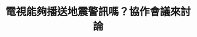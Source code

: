 ---
id: "35"
lang: zh-tw
publish: "FALSE"
description: 「強制全電視頻道加入『地震速報』訊息即時蓋台播送功能」連署案
selected: "FALSE"
blog_selected: "FALSE"
title: 電視能夠播送地震警訊嗎？協作會議來討論
introduction:
  content: 針對地震警訊，雖然目前已經有手機即時推播的功能，但仍會遇到一些問題導致無法收到警訊，因此提案人希望能透過法規規範各頻道媒體加入「地震速報」功能。但在電視上呈現地震速報可能會面臨的問題是，小電視台無法負擔相關成本，需要增加設備或是提供誘因來鼓勵電視台介接，若是系統業者強制轉台的話，也會面臨小的平台難以介接的問題。經過討論，交通部於會後承諾，將針對國內電視業者建立分工體系及服務系統後，由中央氣象局提供地震速報資訊介接服務系統，再轉發下游之電視臺業者進行地震預警應用，期能讓民眾第一時間掌握地震消息，而內政部對此也回應，將持續推動用最新科技及多元媒體管道傳遞災害訊息。
  image: https://pdis.nat.gov.tw/assets/imgs/cefe13fe0a8de71c30fdc0732003b78e51073d83.JPG
color: blue
join:
  type: 提
  title: 強制全電視頻道加入「地震速報」訊息即時蓋台播送功能
  link: https://join.gov.tw/idea/detail/1909a9d2-7e4e-4e3a-9380-d35c5d1ba2de
  image: https://cm.pdis.tw/images/post/1AeELYexLCxU7LKgoQUNtx2SPIfg9pHSm.jpg
layout: post
departments:
  - 通傳會
  - 交通部
embed:
  agenda_book:
    links:
      - https://issuu.com/pdis.tw/docs/_8bbaaf940cb41a
  mind_map:
    links:
      - https://miro.com/app/live-embed/o9J_kz_SP_s=/?moveToViewport=-2876,-1474,4318,1593
  proposer_slide:
    links:
      - https://issuu.com/pdis.tw/docs/_____.pptx
  ministry_slide:
    links:
      - https://issuu.com/pdis.tw/docs/_____.pptx_2d2ec86110aeb8
      - https://issuu.com/pdis.tw/docs/_____.pptx_51307e288be816
  transcript:
    links:
      - https://sayit.pdis.nat.gov.tw/2018-07-27-%E9%96%8B%E6%94%BE%E6%94%BF%E5%BA%9C%E8%81%AF%E7%B5%A1%E4%BA%BA%E7%AC%AC%E4%B8%89%E5%8D%81%E4%BA%94%E6%AC%A1%E5%8D%94%E4%BD%9C%E6%9C%83%E8%AD%B0
blogs:
  - https://pdis.nat.gov.tw/zh-TW/blog/%E9%9B%BB%E8%A6%96%E5%A6%82%E4%BD%95%E5%8A%A0%E5%85%A5%E5%9C%B0%E9%9C%87%E9%80%9F%E5%A0%B1-%E5%8D%94%E4%BD%9C%E6%9C%83%E8%AD%B0%E6%8B%BC%E5%87%BA%E5%8F%AF%E8%83%BD%E8%A7%A3%E6%B3%95/
---